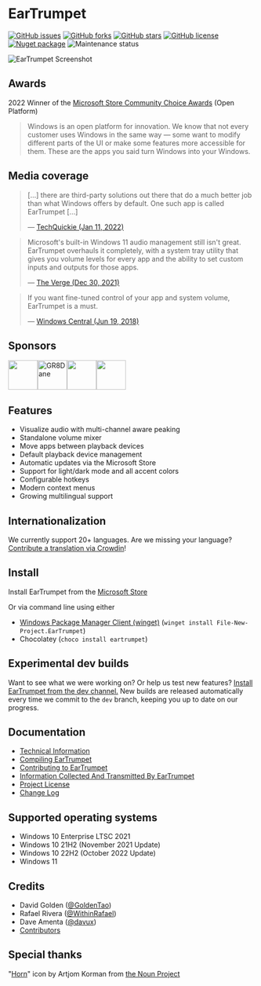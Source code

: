 # EarTrumpet

[![GitHub issues](https://img.shields.io/github/issues/File-New-Project/EarTrumpet?style=flat-square)](https://github.com/File-New-Project/EarTrumpet/issues) [![GitHub forks](https://img.shields.io/github/forks/File-New-Project/EarTrumpet?style=flat-square)](https://github.com/File-New-Project/EarTrumpet/network) [![GitHub stars](https://img.shields.io/github/stars/File-New-Project/EarTrumpet?style=flat-square)](https://github.com/File-New-Project/EarTrumpet/stargazers) [![GitHub license](https://img.shields.io/github/license/File-New-Project/EarTrumpet?style=flat-square)](https://github.com/File-New-Project/EarTrumpet/blob/master/LICENSE) [![Nuget package](https://img.shields.io/chocolatey/v/eartrumpet?style=flat-square)](https://chocolatey.org/packages/eartrumpet) ![Maintenance status](https://img.shields.io/maintenance/yes/2024?style=flat-square)

![EarTrumpet Screenshot](./Graphics/hero.gif)


## Awards

2022 Winner of the [Microsoft Store Community Choice Awards](https://blogs.windows.com/windowsdeveloper/2022/05/27/announcing-the-microsoft-store-app-awards-winners/#:~:text=open%20platform%20category) (Open Platform)
> Windows is an open platform for innovation. We know that not every customer uses Windows in the same way — some want to modify different parts of the UI or make some features more accessible for them. These are the apps you said turn Windows into your Windows.

## Media coverage

> [...] there are third-party solutions out there that do a much better job than what Windows offers by default. One such app is called EarTrumpet [...]
>
> &mdash; [TechQuickie (Jan 11, 2022)](https://www.youtube.com/watch?v=xQvp5HzY9xc)

> Microsoft's built-in Windows 11 audio management still isn't great. EarTrumpet overhauls it completely, with a system tray utility that gives you volume levels for every app and the ability to set custom inputs and outputs for those apps.
>
> &mdash; [The Verge (Dec 30, 2021)](https://www.theverge.com/22837232/windows-11-pc-best-apps-microsoft-2021)

> If you want fine-tuned control of your app and system volume, EarTrumpet is a must.
>
> &mdash; [Windows Central (Jun 19, 2018)](https://www.windowscentral.com/eartrumpet-review-best-audio-control-app-windows)

## Sponsors

<!-- sponsors --><a href="https://github.com/PykeMann"><img src="https://github.com/PykeMann.png" width="60px" alt="" /></a><a href="https://github.com/GR8Dane604"><img src="https://github.com/GR8Dane604.png" width="60px" alt="GR8Dane" /></a><a href="https://github.com/Spoonman2"><img src="https://github.com/Spoonman2.png" width="60px" alt="" /></a><a href="https://github.com/williamis300"><img src="https://github.com/williamis300.png" width="60px" alt="" /></a><!-- sponsors -->

## Features

* Visualize audio with multi-channel aware peaking
* Standalone volume mixer
* Move apps between playback devices
* Default playback device management
* Automatic updates via the Microsoft Store
* Support for light/dark mode and all accent colors
* Configurable hotkeys
* Modern context menus
* Growing multilingual support

## Internationalization

We currently support 20+ languages. Are we missing your language? [Contribute a translation via Crowdin](https://crowdin.com/project/eartrumpet)!

## Install

Install EarTrumpet from the [Microsoft Store](https://www.microsoft.com/store/apps/9nblggh516xp)

Or via command line using either
- [Windows Package Manager Client (winget)](https://github.com/microsoft/winget-cli) (`winget install File-New-Project.EarTrumpet`)
- Chocolatey (`choco install eartrumpet`)

## Experimental dev builds

Want to see what we were working on? Or help us test new features? [Install EarTrumpet from the dev channel.](https://install.eartrumpet.app/dev/EarTrumpet.Package.appinstaller) New builds are released automatically every time we commit to the `dev` branch, keeping you up to date on our progress.

## Documentation
* [Technical Information](./EarTrumpet/README.md)
* [Compiling EarTrumpet](./COMPILING.md)
* [Contributing to EarTrumpet](./CONTRIBUTING.md)
* [Information Collected And Transmitted By EarTrumpet](./PRIVACY.md)
* [Project License](./LICENSE)
* [Change Log](./CHANGELOG.md)

## Supported operating systems
- Windows 10 Enterprise LTSC 2021
- Windows 10 21H2 (November 2021 Update)
- Windows 10 22H2 (October 2022 Update)
- Windows 11

## Credits
- David Golden ([@GoldenTao](https://www.twitter.com/GoldenTao))
- Rafael Rivera ([@WithinRafael](https://www.twitter.com/WithinRafael))
- Dave Amenta ([@davux](https://www.twitter.com/davux))
- [Contributors](https://github.com/File-New-Project/EarTrumpet/graphs/contributors)

## Special thanks

"[Horn](https://thenounproject.com/icon/horn-125731/)" icon by Artjom Korman from [the Noun Project](https://thenounproject.com/)
